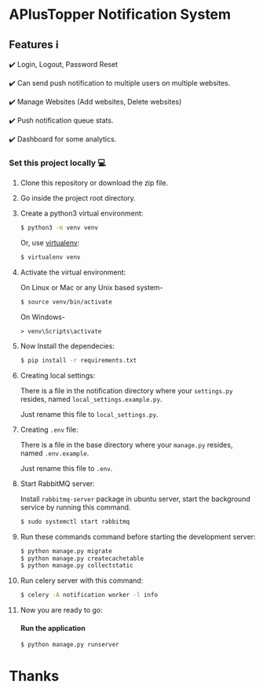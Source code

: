 # APlusTopper Notification System

## Features :information_source: 

:heavy_check_mark: Login, Logout, Password Reset <br>

:heavy_check_mark: Can send push notification to multiple users on multiple websites. <br>

:heavy_check_mark: Manage Websites (Add websites, Delete websites) <br>

:heavy_check_mark: Push notification queue stats. <br>

:heavy_check_mark: Dashboard for some analytics. <br>

### Set this project locally :computer:

1. Clone this repository or download the zip file.<br>

2. Go inside the project root directory.
  
3. Create a python3 virtual environment:

    ```bash
    $ python3 -m venv venv
    ```

    Or, use [virtualenv](https://virtualenv.pypa.io/en/latest/installation.html):

    ```bash
    $ virtualenv venv
    ```

4. Activate the virtual environment:

    On Linux or Mac or any Unix based system-
    
    ```bash
    $ source venv/bin/activate
    ```
    
    On Windows-
    ```
    > venv\Scripts\activate
    ```

5. Now Install the dependecies:

    ```bash
    $ pip install -r requirements.txt
    ```

6. Creating local settings:
    
    There is a file in the notification directory where your `settings.py` resides, named `local_settings.example.py`.

    Just rename this file to `local_settings.py`.
    
7. Creating `.env` file:
    
    There is a file in the base directory where your `manage.py` resides, named `.env.example`.

    Just rename this file to `.env`.

8. Start RabbitMQ server:
    
    Install `rabbitmq-server` package in ubuntu server, start the background service by running this command.

    ```bash
    $ sudo systemctl start rabbitmq
    ```

9. Run these commands command before starting the development server:

    ```bash
    $ python manage.py migrate
    $ python manage.py createcachetable
    $ python manage.py collectstatic
    ```

10. Run celery server with this command:

    ```bash
    $ celery -A notification worker -l info
    ```

11. Now you are ready to go:

    #### Run the application

    ```bash
    $ python manage.py runserver
    ```

# Thanks